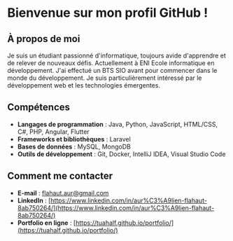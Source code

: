 # Bienvenue sur mon profil GitHub !

## À propos de moi
Je suis un étudiant passionné d'informatique, toujours avide d'apprendre et de relever de nouveaux défis. 
Actuellement à ENI Ecole informatique en développement. J'ai effectué un BTS SIO avant pour commencer dans le monde du développement.
Je suis particulièrement intéressé par le développement web et les technologies émergentes.

## Compétences
- **Langages de programmation** : Java, Python, JavaScript, HTML/CSS, C#, PHP, Angular, Flutter
- **Frameworks et bibliothèques** : Laravel
- **Bases de données** : MySQL, MongoDB
- **Outils de développement** : Git, Docker, IntelliJ IDEA, Visual Studio Code

## Comment me contacter
- **E-mail** : [flahaut.aur@gmail.com](mailto:flahaut.aur@gmail.com)
- **LinkedIn** : [https://www.linkedin.com/in/aur%C3%A9lien-flahaut-8ab750264/](https://www.linkedin.com/in/aur%C3%A9lien-flahaut-8ab750264/)
- **Portfolio en ligne** : [https://tuahalf.github.io/portfolio/](https://tuahalf.github.io/portfolio/)
